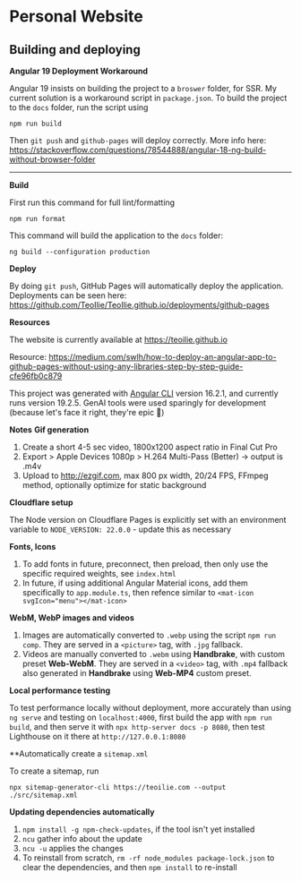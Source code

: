 # Personal Website

## Building and deploying

**Angular 19 Deployment Workaround**

Angular 19 insists on building the project to a `broswer` folder, for SSR. My current solution is a workaround script in `package.json`. To build the project to the `docs` folder, run the script using

```
npm run build
```

Then `git push` and `github-pages` will deploy correctly. More info here: https://stackoverflow.com/questions/78544888/angular-18-ng-build-without-browser-folder

---

**Build**

First run this command for full lint/formatting

```
npm run format
```

This command will build the application to the `docs` folder:

```
ng build --configuration production
```

**Deploy**

By doing `git push`, GitHub Pages will automatically deploy the application. Deployments can be seen here:
https://github.com/TeoIlie/TeoIlie.github.io/deployments/github-pages

**Resources**

The website is currently available at https://teoilie.github.io

Resource: https://medium.com/swlh/how-to-deploy-an-angular-app-to-github-pages-without-using-any-libraries-step-by-step-guide-cfe96fb0c879

This project was generated with [Angular CLI](https://github.com/angular/angular-cli) version 16.2.1, and currently runs version 19.2.5. GenAI tools were used sparingly for development (because let's face it right, they're epic 🚀)

**Notes**
**Gif generation**

1. Create a short 4-5 sec video, 1800x1200 aspect ratio in Final Cut Pro
2. Export > Apple Devices 1080p > H.264 Multi-Pass (Better) -> output is .m4v
3. Upload to http://ezgif.com, max 800 px width, 20/24 FPS, FFmpeg method, optionally optimize for static background

**Cloudflare setup**

The Node version on Cloudflare Pages is explicitly set with an environment variable to `NODE_VERSION: 22.0.0` - update this as necessary

**Fonts, Icons**

1. To add fonts in future, preconnect, then preload, then only use the specific required weights, see `index.html`
2. In future, if using additional Angular Material icons, add them specifically to `app.module.ts`, then refence similar to `<mat-icon svgIcon="menu"></mat-icon>`

**WebM, WebP images and videos**

1. Images are automatically converted to `.webp` using the script `npm run comp`. They are served in a `<picture>` tag, with `.jpg` fallback.
2. Videos are manually converted to `.webm` using **Handbrake**, with custom preset **Web-WebM**. They are served in a `<video>` tag, with `.mp4` fallback also generated in **Handbrake** using **Web-MP4** custom preset.

**Local performance testing**

To test performance locally without deployment, more accurately than using `ng serve` and testing on `localhost:4000`, first build the app with `npm run build`, and then serve it with `npx http-server docs -p 8080`, then test Lighthouse on it there at `http://127.0.0.1:8080`

**Automatically create a `sitemap.xml`

To create a sitemap, run
```
npx sitemap-generator-cli https://teoilie.com --output ./src/sitemap.xml
```

**Updating dependencies automatically**

1. `npm install -g npm-check-updates`, if the tool isn't yet installed
2. `ncu` gather info about the update
3. `ncu -u` applies the changes
4. To reinstall from scratch, `rm -rf node_modules package-lock.json` to clear the dependencies, and then `npm install` to re-install



